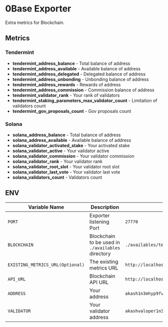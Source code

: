 # 0Base Exporter

Extra metrics for Blockchain.


## Metrics

### Tendermint
- **tendermint_address_balance** - Total balance of address
- **tendermint_address_available** - Available balance of address
- **tendermint_address_delegated** - Delegated balance of address
- **tendermint_address_unbonding**  - Unbonding balance of address 
- **tendermint_address_rewards** - Rewards of address
- **tendermint_address_commission** - Commission balance of address
- **tendermint_validator_rank** - Your rank of validators
- **tendermint_staking_parameters_max_validator_count** - Limitation of validators count
- **tendermint_gov_proposals_count** - Gov proposals count


### Solana
- **solana_address_balance** - Total balance of address
- **solana_address_available** - Available balance of address
- **solana_validator_activated_stake** - Your activated stake
- **solana_validator_active** - Your validator active
- **solana_validator_commission** - Your validator commission
- **solana_validator_rank** - Your validator rank
- **solana_validator_root_slot** - Your validator root slot
- **solana_validator_last_vote** - Your validator last vote
- **solana_validators_count** - Validators count

## ENV

| Variable Name | Description | Example |
|---------------|-------------|---------|
| `PORT`                           | Exporter listening Port | `27770` |
| `BLOCKCHAIN`                     | Blockchain to be used in `./availables` directory | `./availables/tendermint.ts` |
| `EXISTING_METRICS_URL(Optional)` | The existing metrics URL | `http://localhost:26660` |
| `API_URL`                        | Blockchain API URL | `http://localhost:26657` |
| `ADDRESS`                        | Your address | `akash1n3mhyp9fvcmuu8l0q8qvjy07x0rql8q4jxqcnl` |
| `VALIDATOR`                      | Your validator address | `akashvaloper1n3mhyp9fvcmuu8l0q8qvjy07x0rql8q4cyw7r4` | 
